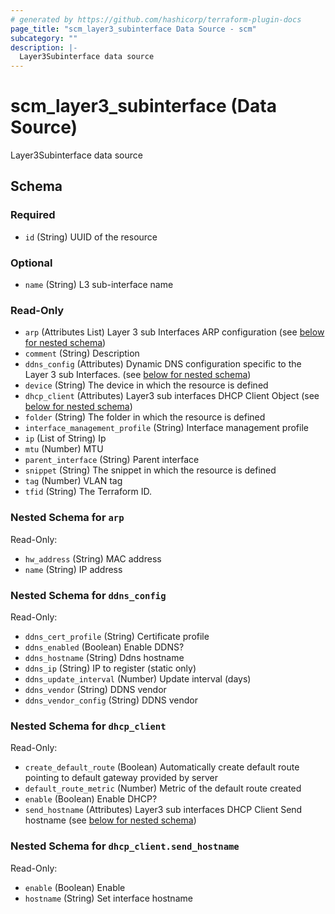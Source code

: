 ```yaml
---
# generated by https://github.com/hashicorp/terraform-plugin-docs
page_title: "scm_layer3_subinterface Data Source - scm"
subcategory: ""
description: |-
  Layer3Subinterface data source
---
```


# scm_layer3_subinterface (Data Source)

Layer3Subinterface data source



<!-- schema generated by tfplugindocs -->
## Schema

### Required

- `id` (String) UUID of the resource

### Optional

- `name` (String) L3 sub-interface name

### Read-Only

- `arp` (Attributes List) Layer 3 sub Interfaces ARP configuration (see [below for nested schema](#nestedatt--arp))
- `comment` (String) Description
- `ddns_config` (Attributes) Dynamic DNS configuration specific to the Layer 3 sub Interfaces. (see [below for nested schema](#nestedatt--ddns_config))
- `device` (String) The device in which the resource is defined
- `dhcp_client` (Attributes) Layer3 sub interfaces DHCP Client Object (see [below for nested schema](#nestedatt--dhcp_client))
- `folder` (String) The folder in which the resource is defined
- `interface_management_profile` (String) Interface management profile
- `ip` (List of String) Ip
- `mtu` (Number) MTU
- `parent_interface` (String) Parent interface
- `snippet` (String) The snippet in which the resource is defined
- `tag` (Number) VLAN tag
- `tfid` (String) The Terraform ID.

<a id="nestedatt--arp"></a>
### Nested Schema for `arp`

Read-Only:

- `hw_address` (String) MAC address
- `name` (String) IP address


<a id="nestedatt--ddns_config"></a>
### Nested Schema for `ddns_config`

Read-Only:

- `ddns_cert_profile` (String) Certificate profile
- `ddns_enabled` (Boolean) Enable DDNS?
- `ddns_hostname` (String) Ddns hostname
- `ddns_ip` (String) IP to register (static only)
- `ddns_update_interval` (Number) Update interval (days)
- `ddns_vendor` (String) DDNS vendor
- `ddns_vendor_config` (String) DDNS vendor


<a id="nestedatt--dhcp_client"></a>
### Nested Schema for `dhcp_client`

Read-Only:

- `create_default_route` (Boolean) Automatically create default route pointing to default gateway provided by server
- `default_route_metric` (Number) Metric of the default route created
- `enable` (Boolean) Enable DHCP?
- `send_hostname` (Attributes) Layer3 sub interfaces DHCP Client Send hostname (see [below for nested schema](#nestedatt--dhcp_client--send_hostname))

<a id="nestedatt--dhcp_client--send_hostname"></a>
### Nested Schema for `dhcp_client.send_hostname`

Read-Only:

- `enable` (Boolean) Enable
- `hostname` (String) Set interface hostname
